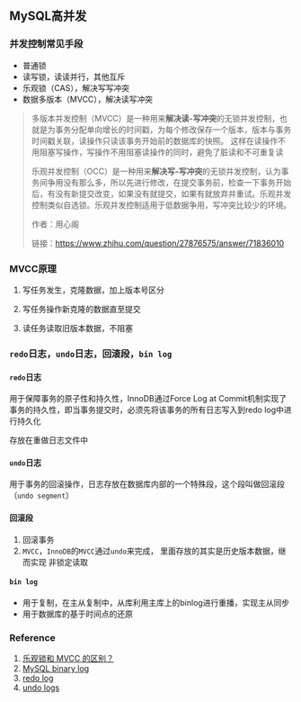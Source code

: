 ## MySQL高并发 

### 并发控制常见手段

* 普通锁
* 读写锁，读读并行，其他互斥
* 乐观锁（CAS），解决写写冲突
* 数据多版本（MVCC），解决读写冲突

> 多版本并发控制（MVCC）是一种用来**解决读-写冲突**的无锁并发控制，也就是为事务分配单向增长的时间戳，为每个修改保存一个版本，版本与事务时间戳关联，读操作只读该事务开始前的数据库的快照。 这样在读操作不用阻塞写操作，写操作不用阻塞读操作的同时，避免了脏读和不可重复读
>
> 乐观并发控制（OCC）是一种用来**解决写-写冲突**的无锁并发控制，认为事务间争用没有那么多，所以先进行修改，在提交事务前，检查一下事务开始后，有没有新提交改变，如果没有就提交，如果有就放弃并重试。乐观并发控制类似自选锁。乐观并发控制适用于低数据争用，写冲突比较少的环境。
>
> 作者：用心阁
>
> 链接：https://www.zhihu.com/question/27876575/answer/71836010

### MVCC原理

1. 写任务发生，克隆数据，加上版本号区分

2. 写任务操作新克隆的数据直至提交

3. 读任务读取旧版本数据，不阻塞


### `redo`日志，`undo`日志，回滚段，`bin log`

#### `redo`日志

用于保障事务的原子性和持久性，InnoDB通过Force Log at Commit机制实现了事务的持久性，即当事务提交时，必须先将该事务的所有日志写入到redo log中进行持久化

存放在重做日志文件中

#### `undo`日志

用于事务的回滚操作，日志存放在数据库内部的一个特殊段，这个段叫做回滚段（`undo segment`）



#### 回滚段

1. 回滚事务
2. `MVCC`，`InnoDB`的`MVCC`通过`undo`来完成， 里面存放的其实是历史版本数据，继而实现 非锁定读取



#### `bin log`

* 用于复制，在主从复制中，从库利用主库上的binlog进行重播，实现主从同步
* 用于数据库的基于时间点的还原



### Reference

1. [乐观锁和 MVCC 的区别？](https://www.zhihu.com/question/27876575)
2. [MySQL binary log](https://dev.mysql.com/doc/refman/8.0/en/binary-log.html)
3. [redo log](https://dev.mysql.com/doc/refman/5.7/en/innodb-redo-log.html)
4. [undo logs](https://dev.mysql.com/doc/refman/5.7/en/innodb-undo-logs.html)